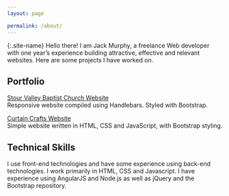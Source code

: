 ```yaml
---
layout: page

permalink: /about/
---
```


{:.site-name}
Hello there! I am Jack Murphy, a freelance Web developer with one year’s experience building attractive, effective and relevant websites. Here are some projects I have worked on.


## Portfolio
[Stour Valley Baptist Church Website](http://stourvalleybaptistchurch.com/)  
Responsive website compiled using Handlebars. Styled with Bootstrap.


[Curtain Crafts Website](http://curtaincrafts.co.uk/)  
Simple website written in HTML, CSS and JavaScript, with Bootstrap styling.  



## Technical Skills  
I use front-end technologies and have some experience using back-end technologies. I work primarily in HTML, CSS and Javascript. I have experience using AngularJS and Node.js as well as jQuery and the Bootstrap repository.
